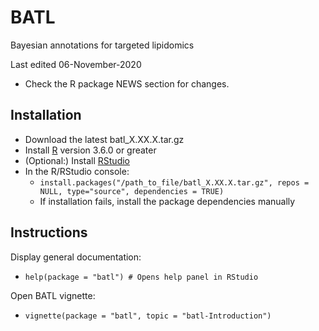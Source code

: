 # BATL
Bayesian annotations for targeted lipidomics

Last edited 06-November-2020
- Check the R package NEWS section for changes.

## Installation

* Download the latest batl_X.XX.X.tar.gz 
* Install [R](https://www.r-project.org/) version 3.6.0 or greater
* (Optional:) Install [RStudio](https://rstudio.com/)
* In the R/RStudio console:
  * ``install.packages("/path_to_file/batl_X.XX.X.tar.gz", repos = NULL, type="source", dependencies = TRUE)``
  * If installation fails, install the package dependencies manually
  
## Instructions

Display general documentation:  
* ``help(package = "batl") # Opens help panel in RStudio``

Open BATL vignette:
* ``vignette(package = "batl", topic = "batl-Introduction")``
